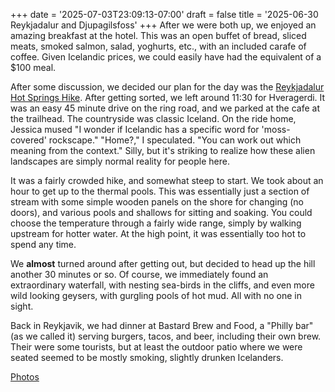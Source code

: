 +++
date = '2025-07-03T23:09:13-07:00'
draft = false
title = '2025-06-30 Reykjadalur and Djupagilsfoss'
+++
After we were both up, we enjoyed an amazing breakfast at the hotel. This was
an open buffet of bread, sliced meats, smoked salmon, salad, yoghurts, etc.,
with an included carafe of coffee. Given Icelandic prices, we could easily have
had the equivalent of a $100 meal.

After some discussion, we decided our plan for the day was the [Reykjadalur Hot
Springs Hike](https://siggadottir.com/reykjadalur-hot-springs/). After getting
sorted, we left around 11:30 for Hveragerdi. It was an easy 45 minute drive on
the ring road, and we parked at the cafe at the trailhead. The countryside was
classic Iceland. On the ride home, Jessica mused "I wonder if Icelandic has a
specific word for 'moss-covered' rockscape." "Home?," I speculated. "You can
work out which meaning from the context." Silly, but it's striking to realize
how these alien landscapes are simply normal reality for people here.

It was a fairly crowded hike, and somewhat steep to start. We took about an
hour to get up to the thermal pools. This was essentially just a section of
stream with some simple wooden panels on the shore for changing (no doors), and
various pools and shallows for sitting and soaking. You could choose the
temperature through a fairly wide range, simply by walking upstream for hotter
water. At the high point, it was essentially too hot to spend any time.

We **almost** turned around after getting out, but decided to head up the hill
another 30 minutes or so. Of course, we immediately found an extraordinary
waterfall, with nesting sea-birds in the cliffs, and even more wild looking
geysers, with gurgling pools of hot mud. All with no one in sight.

Back in Reykjavik, we had dinner at Bastard Brew and Food, a "Philly bar" (as
we called it) serving burgers, tacos, and beer, including their own brew. Their
were some tourists, but at least the outdoor patio where we were seated seemed
to be mostly smoking, slightly drunken Icelanders.

[Photos](https://photos.app.goo.gl/EMdGJ8s6bM8C2NiPA)
